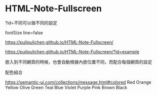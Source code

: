 # HTML-Note-Fullscreen

?id=不同可以做不同的設定

fontSize
line=false

https://pulipulichen.github.io/HTML-Note-Fullscreen/

https://pulipulichen.github.io/HTML-Note-Fullscreen/?id=example

嵌入到不同網頁的時候，也會自動根據內嵌位置不同，而配合每個網頁的設定

配色組合

https://semantic-ui.com/collections/message.html#colored
Red
Orange
Yellow
Olive
Green
Teal
Blue
Violet
Purple
Pink
Brown
Black
